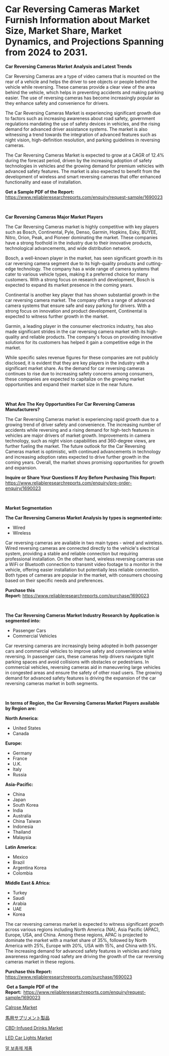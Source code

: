 <p><h1>Car Reversing Cameras Market Furnish Information about Market Size, Market Share, Market Dynamics, and Projections Spanning from 2024 to 2031.</h1></p><p><strong>Car Reversing Cameras Market Analysis and Latest Trends</strong></p>
<p><p>Car Reversing Cameras are a type of video camera that is mounted on the rear of a vehicle and helps the driver to see objects or people behind the vehicle while reversing. These cameras provide a clear view of the area behind the vehicle, which helps in preventing accidents and making parking easier. The use of reversing cameras has become increasingly popular as they enhance safety and convenience for drivers.</p><p>The Car Reversing Cameras Market is experiencing significant growth due to factors such as increasing awareness about road safety, government regulations mandating the use of safety devices in vehicles, and the rising demand for advanced driver assistance systems. The market is also witnessing a trend towards the integration of advanced features such as night vision, high-definition resolution, and parking guidelines in reversing cameras.</p><p>The Car Reversing Cameras Market is expected to grow at a CAGR of 12.4% during the forecast period, driven by the increasing adoption of safety technologies in vehicles and the growing demand for premium vehicles with advanced safety features. The market is also expected to benefit from the development of wireless and smart reversing cameras that offer enhanced functionality and ease of installation.</p></p>
<p><strong>Get a Sample PDF of the Report:&nbsp;</strong> <a href="https://www.reliableresearchreports.com/enquiry/request-sample/1690023">https://www.reliableresearchreports.com/enquiry/request-sample/1690023</a></p>
<p>&nbsp;</p>
<p><strong>Car Reversing Cameras Major Market Players</strong></p>
<p><p>The Car Reversing Cameras market is highly competitive with key players such as Bosch, Continental, Pyle, Denso, Garmin, Hopkins, Esky, BUYEE, Nitro, Orion, Peak, and Pioneer dominating the market. These companies have a strong foothold in the industry due to their innovative products, technological advancements, and wide distribution network.</p><p>Bosch, a well-known player in the market, has seen significant growth in its car reversing camera segment due to its high-quality products and cutting-edge technology. The company has a wide range of camera systems that cater to various vehicle types, making it a preferred choice for many customers. With a strong focus on research and development, Bosch is expected to expand its market presence in the coming years.</p><p>Continental is another key player that has shown substantial growth in the car reversing camera market. The company offers a range of advanced camera systems that ensure safe and easy parking for drivers. With a strong focus on innovation and product development, Continental is expected to witness further growth in the market.</p><p>Garmin, a leading player in the consumer electronics industry, has also made significant strides in the car reversing camera market with its high-quality and reliable products. The company's focus on providing innovative solutions for its customers has helped it gain a competitive edge in the market.</p><p>While specific sales revenue figures for these companies are not publicly disclosed, it is evident that they are key players in the industry with a significant market share. As the demand for car reversing cameras continues to rise due to increasing safety concerns among consumers, these companies are expected to capitalize on the growing market opportunities and expand their market size in the near future.</p></p>
<p>&nbsp;</p>
<p><strong>What Are The Key Opportunities For Car Reversing Cameras Manufacturers?</strong></p>
<p><p>The Car Reversing Cameras market is experiencing rapid growth due to a growing trend of driver safety and convenience. The increasing number of accidents while reversing and a rising demand for high-tech features in vehicles are major drivers of market growth. Improvements in camera technology, such as night vision capabilities and 360-degree views, are further fueling the market. The future outlook for the Car Reversing Cameras market is optimistic, with continued advancements in technology and increasing adoption rates expected to drive further growth in the coming years. Overall, the market shows promising opportunities for growth and expansion.</p></p>
<p><strong>Inquire or Share Your Questions If Any Before Purchasing This Report:</strong> <a href="https://www.reliableresearchreports.com/enquiry/pre-order-enquiry/1690023">https://www.reliableresearchreports.com/enquiry/pre-order-enquiry/1690023</a></p>
<p>&nbsp;</p>
<p><strong>Market Segmentation</strong></p>
<p><strong>The Car Reversing Cameras Market Analysis by types is segmented into:</strong></p>
<p><ul><li>Wired</li><li>Wireless</li></ul></p>
<p><p>Car reversing cameras are available in two main types - wired and wireless. Wired reversing cameras are connected directly to the vehicle's electrical system, providing a stable and reliable connection but requiring professional installation. On the other hand, wireless reversing cameras use a WiFi or Bluetooth connection to transmit video footage to a monitor in the vehicle, offering easier installation but potentially less reliable connection. Both types of cameras are popular in the market, with consumers choosing based on their specific needs and preferences.</p></p>
<p><strong>Purchase this Report:&nbsp;</strong><a href="https://www.reliableresearchreports.com/purchase/1690023">https://www.reliableresearchreports.com/purchase/1690023</a></p>
<p>&nbsp;</p>
<p><strong>The Car Reversing Cameras Market Industry Research by Application is segmented into:</strong></p>
<p><ul><li>Passenger Cars</li><li>Commercial Vehicles</li></ul></p>
<p><p>Car reversing cameras are increasingly being adopted in both passenger cars and commercial vehicles to improve safety and convenience while reversing. In passenger cars, these cameras help drivers navigate tight parking spaces and avoid collisions with obstacles or pedestrians. In commercial vehicles, reversing cameras aid in maneuvering large vehicles in congested areas and ensure the safety of other road users. The growing demand for advanced safety features is driving the expansion of the car reversing cameras market in both segments.</p></p>
<p>&nbsp;</p>
<p><strong>In terms of Region, the Car Reversing Cameras Market Players available by Region are:</strong></p>
<p>
    <p> <strong> North America: </strong>
        <ul>
            <li>United States</li>
            <li>Canada</li>
        </ul>
        </p> 
    <p> <strong> Europe: </strong>
        <ul>
            <li>Germany</li>
            <li>France</li>
            <li>U.K.</li>
            <li>Italy</li>
            <li>Russia</li>
        </ul>
        </p> 
    <p> <strong> Asia-Pacific: </strong>
        <ul>
            <li>China</li>
            <li>Japan</li>
            <li>South Korea</li>
            <li>India</li>
            <li>Australia</li>
            <li>China Taiwan</li>
            <li>Indonesia</li>
            <li>Thailand</li>
            <li>Malaysia</li>
        </ul>
        </p> 
    <p> <strong> Latin America: </strong>
        <ul>
            <li>Mexico</li>
            <li>Brazil</li>
            <li>Argentina Korea</li>
            <li>Colombia</li>
        </ul>
        </p> 
    <p> <strong> Middle East & Africa: </strong>
        <ul>
            <li>Turkey</li>
            <li>Saudi</li>
            <li>Arabia</li>
            <li>UAE</li>
            <li>Korea</li>
        </ul>
    </p>
    </p>
<p><p>The car reversing cameras market is expected to witness significant growth across various regions including North America (NA), Asia Pacific (APAC), Europe, USA, and China. Among these regions, APAC is projected to dominate the market with a market share of 35%, followed by North America with 25%, Europe with 20%, USA with 15%, and China with 5%. The increasing demand for advanced safety features in vehicles and rising awareness regarding road safety are driving the growth of the car reversing cameras market in these regions.</p></p>
<p><strong>Purchase this Report: </strong><a href="https://www.reliableresearchreports.com/purchase/1690023">https://www.reliableresearchreports.com/purchase/1690023</a></p>
<p>&nbsp;<strong>Get a Sample PDF of the Report:&nbsp;&nbsp;</strong><a href="https://www.reliableresearchreports.com/enquiry/request-sample/1690023">https://www.reliableresearchreports.com/enquiry/request-sample/1690023</a></p>
<p><strong></strong></p>
<p><p><a href="https://issuu.com/reportprime-2/docs/calrose-market-size-2030.pptx">Calrose Market</a></p><p><a href="https://medium.com/@rosario_ramirez1996/%E9%A6%AC%E7%94%A8%E3%82%B5%E3%83%97%E3%83%AA%E3%83%A1%E3%83%B3%E3%83%88%E8%A3%BD%E5%93%81%E5%B8%82%E5%A0%B4%E5%88%86%E6%9E%90-%E3%81%9D%E3%81%AEcagr-%E5%B8%82%E5%A0%B4%E3%82%BB%E3%82%B0%E3%83%A1%E3%83%B3%E3%83%86%E3%83%BC%E3%82%B7%E3%83%A7%E3%83%B3-%E3%81%8A%E3%82%88%E3%81%B3%E3%82%B0%E3%83%AD%E3%83%BC%E3%83%90%E3%83%AB%E6%A5%AD%E7%95%8C%E6%A6%82%E8%A6%81-4f79f87452ae">馬用サプリメント製品</a></p><p><a href="https://issuu.com/reportprime-2/docs/cbd-infused-drinks-market-size-2030.pptx">CBD-Infused Drinks Market</a></p><p><a href="https://github.com/guneycigdem35/Market-Research-Report-List-2/blob/main/led-car-lights-market.md">LED Car Lights Market</a></p><p><a href="https://medium.com/@glendatilghmankmgz0rbhwpy/%EB%A7%90%EC%9A%A9-%EB%B3%B4%EC%B6%A9%EC%A0%9C-%EC%A0%9C%ED%92%88-%EC%8B%9C%EC%9E%A5-%EB%B6%84%EC%84%9D-%EA%B7%B8%EC%9D%98-cagr-%EC%8B%9C%EC%9E%A5-%EC%84%B8%EB%B6%84%ED%99%94-%EB%B0%8F-%EA%B8%80%EB%A1%9C%EB%B2%8C-%EC%82%B0%EC%97%85-%EA%B0%9C%EC%9A%94-7fdbea59aebe">말 보충제 제품</a></p></p>